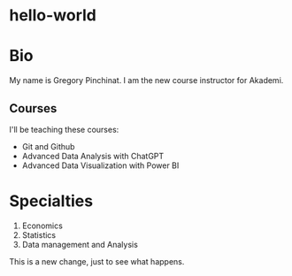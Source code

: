 # hello-world

# Bio

My name is Gregory Pinchinat.
I am the new course instructor for Akademi. 

## Courses
I'll be teaching these courses:
<ul>
  <li>Git and Github</li>
  <li>Advanced Data Analysis with ChatGPT</li>
  <li>Advanced Data Visualization with Power BI</li>
</ul>

# Specialties
<ol>
  <li>Economics</li>
  <li>Statistics</li>
  <li>Data management and Analysis</li>
</ol>

This is a new change, just to see what happens.
